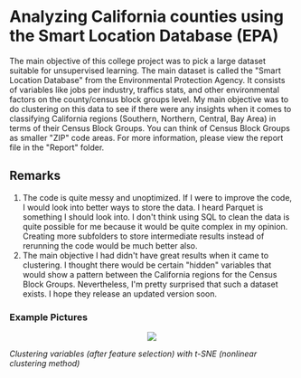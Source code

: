 # Analyzing California counties using the Smart Location Database (EPA)
The main objective of this college project was to pick a large dataset suitable for unsupervised learning. The main dataset is called the "Smart Location Database" from the Environmental Protection Agency. It consists of variables like jobs per industry, traffics stats, and other environmental factors on the county/census block groups level. My main objective was to do clustering on this data to see if there were any insights when it comes to classifying California regions (Southern, Northern, Central, Bay Area) in terms of their Census Block Groups. You can think of Census Block Groups as smaller "ZIP" code areas. For more information, please view the report file in the "Report" folder.

## Remarks
1. The code is quite messy and unoptimized. If I were to improve the code, I would look into better ways to store the data. I heard Parquet is something I should look into. I don't think using SQL to clean the data is quite possible for me because it would be quite complex in my opinion. Creating more subfolders to store intermediate results instead of rerunning the code would be much better also.
2. The main objective I had didn't have great results when it came to clustering. I thought there would be certain "hidden" variables that would show a pattern between the California regions for the Census Block Groups. Nevertheless, I'm pretty surprised that such a dataset exists. I hope they release an updated version soon.

### Example Pictures
<p align="center">
  <img src="http://some_place.com/image.png](https://github.com/user-attachments/assets/eca7ba92-6b58-4409-8977-de62e661b812)" />
</p>

*Clustering variables (after feature selection) with t-SNE (nonlinear clustering method)*
